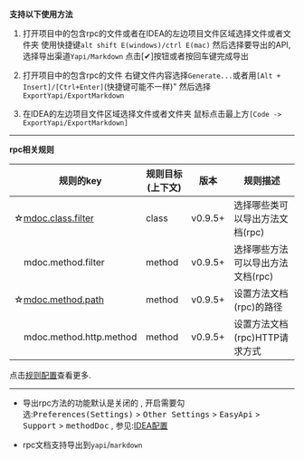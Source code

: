 **支持以下使用方法**

1. 打开项目中的包含rpc的文件或者在IDEA的左边项目文件区域选择文件或者文件夹
    使用快捷键`alt shift E(windows)/ctrl E(mac)`
    然后选择要导出的API,选择导出渠道`Yapi/Markdown`
    点击[✔]按钮或者按回车键完成导出
    
2. 打开项目中的包含rpc的文件
    右键文件内容选择`Generate...`或者用`[Alt + Insert]/[Ctrl+Enter]`(快捷键可能不一样)"
    然后选择`ExportYapi/ExportMarkdown`

3. 在IDEA的左边项目文件区域选择文件或者文件夹
    鼠标点击最上方`[Code -> ExportYapi/ExportMarkdown]`

---

**rpc相关规则**

| &nbsp;&nbsp;&nbsp;&nbsp;规则的key | 规则目标(上下文) | 版本 | 规则描述 |
| ------------ | ------------ | ------------ |------------ |
| ☆[mdoc.class.filter](/setting/rules/mdoc_class_filter.html) | class | v0.9.5+ | 选择哪些类可以导出方法文档(rpc) |
| &nbsp;&nbsp;&nbsp;&nbsp;mdoc.method.filter | method | v0.9.5+ | 选择哪些方法可以导出方法文档(rpc) |
| ☆[mdoc.method.path](/setting/rules/mdoc_method_path.html) | method | v0.9.5+ | 设置方法文档(rpc)的路径 |
| &nbsp;&nbsp;&nbsp;&nbsp;mdoc.method.http.method | method | v0.9.5+ | 设置方法文档(rpc)HTTP请求方式 |

点击[规则配置](/setting/config-rule.html)查看更多.

----

- 导出rpc方法的功能默认是关闭的 , 开启需要勾选:<kbd>Preferences(Settings)</kbd> > <kbd>Other Settings</kbd> > <kbd>EasyApi</kbd> > <kbd>Support</kbd> > <kbd>methodDoc</kbd> , 参见:[IDEA配置](/setting/ide-setting.html)

- rpc文档支持导出到`yapi`/`markdown`

